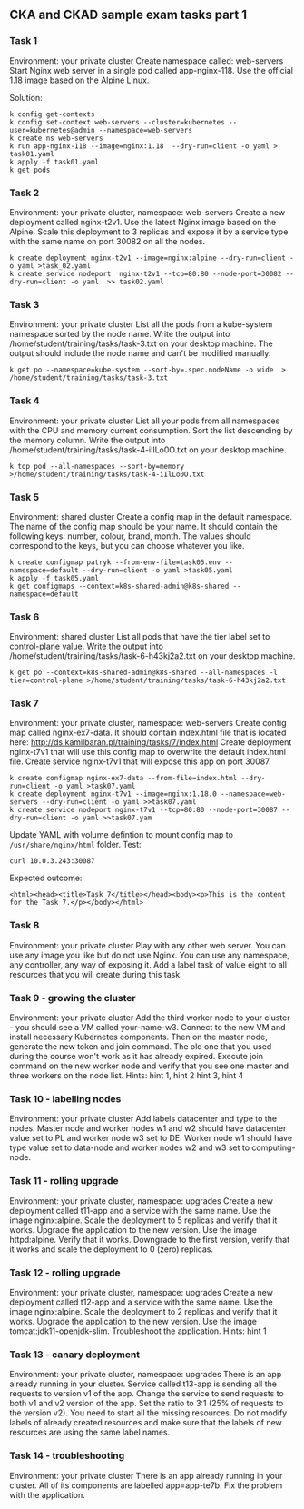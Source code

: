 ## CKA and CKAD sample exam tasks part 1

### Task 1
Environment: your private cluster
Create namespace called: web-servers
Start Nginx web server in a single pod called app-nginx-118. Use the official 1.18 image based on the Alpine Linux.

Solution:

    k config get-contexts
    k config set-context web-servers --cluster=kubernetes --user=kubernetes@admin --namespace=web-servers
    k create ns web-servers
    k run app-nginx-118 --image=nginx:1.18  --dry-run=client -o yaml > task01.yaml
    k apply -f task01.yaml
    k get pods

### Task 2
Environment: your private cluster, namespace: web-servers
Create a new deployment called nginx-t2v1. Use the latest Nginx image based on the Alpine.
Scale this deployment to 3 replicas and expose it by a service type with the same name on port 30082 on all the nodes.

    k create deployment nginx-t2v1 --image=nginx:alpine --dry-run=client -o yaml >task_02.yaml
    k create service nodeport  nginx-t2v1 --tcp=80:80 --node-port=30082 --dry-run=client -o yaml  >> task02.yaml

### Task 3
Environment: your private cluster
List all the pods from a kube-system namespace sorted by the node name.
Write the output into /home/student/training/tasks/task-3.txt on your desktop machine. The output should include the node name and can't be modified manually.

    k get po --namespace=kube-system --sort-by=.spec.nodeName -o wide  >  /home/student/training/tasks/task-3.txt

### Task 4
Environment: your private cluster
List all your pods from all namespaces with the CPU and memory current consumption. Sort the list descending by the memory column.
Write the output into /home/student/training/tasks/task-4-iIlLo0O.txt on your desktop machine.

    k top pod --all-namespaces --sort-by=memory >/home/student/training/tasks/task-4-iIlLo0O.txt

### Task 5
Environment: shared cluster
Create a config map in the default namespace.
The name of the config map should be your name.
It should contain the following keys: number, colour, brand, month. The values should correspond to the keys, but you can choose whatever you like.

    k create configmap patryk --from-env-file=task05.env --namespace=default --dry-run=client -o yaml >task05.yaml
    k apply -f task05.yaml
    k get configmaps --context=k8s-shared-admin@k8s-shared --namespace=default

### Task 6
Environment: shared cluster
List all pods that have the tier label set to control-plane value.
Write the output into /home/student/training/tasks/task-6-h43kj2a2.txt on your desktop machine.

    k get po --context=k8s-shared-admin@k8s-shared --all-namespaces -l tier=control-plane >/home/student/training/tasks/task-6-h43kj2a2.txt

### Task 7
Environment: your private cluster, namespace: web-servers
Create config map called nginx-ex7-data. It should contain index.html file that is located here: http://ds.kamilbaran.pl/training/tasks/7/index.html
Create deployment nginx-t7v1 that will use this config map to overwrite the default index.html file.
Create service nginx-t7v1 that will expose this app on port 30087.

    k create configmap nginx-ex7-data --from-file=index.html --dry-run=client -o yaml >task07.yaml
    k create deployment nginx-t7v1 --image=nginx:1.18.0 --namespace=web-servers --dry-run=client -o yaml >>task07.yaml
    k create service nodeport nginx-t7v1 --tcp=80:80 --node-port=30087 --dry-run=client -o yaml >>task07.yam

Update YAML with volume defintion to mount config map to `/usr/share/nginx/html` folder.
Test:

    curl 10.0.3.243:30087

Expected outcome:

    <html><head><title>Task 7</title></head><body><p>This is the content for the Task 7.</p></body></html>

### Task 8
Environment: your private cluster
Play with any other web server. You can use any image you like but do not use Nginx.
You can use any namespace, any controller, any way of exposing it.
Add a label task of value eight to all resources that you will create during this task.

### Task 9 - growing the cluster
Environment: your private cluster
Add the third worker node to your cluster - you should see a VM called your-name-w3.
Connect to the new VM and install necessary Kubernetes components.
Then on the master node, generate the new token and join command. The old one that you used during the course won't work as it has already expired.
Execute join command on the new worker node and verify that you see one master and three workers on the node list.
Hints: hint 1, hint 2 hint 3, hint 4

### Task 10 - labelling nodes
Environment: your private cluster
Add labels datacenter and type to the nodes.
Master node and worker nodes w1 and w2 should have datacenter value set to PL and worker node w3 set to DE.
Worker node w1 should have type value set to data-node and worker nodes w2 and w3 set to computing-node.

### Task 11 - rolling upgrade
Environment: your private cluster, namespace: upgrades
Create a new deployment called t11-app and a service with the same name. Use the image nginx:alpine.
Scale the deployment to 5 replicas and verify that it works.
Upgrade the application to the new version. Use the image httpd:alpine. Verify that it works.
Downgrade to the first version, verify that it works and scale the deployment to 0 (zero) replicas.

### Task 12 - rolling upgrade
Environment: your private cluster, namespace: upgrades
Create a new deployment called t12-app and a service with the same name. Use the image nginx:alpine.
Scale the deployment to 2 replicas and verify that it works.
Upgrade the application to the new version. Use the image tomcat:jdk11-openjdk-slim.
Troubleshoot the application.
Hints: hint 1

### Task 13 - canary deployment
Environment: your private cluster, namespace: upgrades
There is an app already running in your cluster. Service called t13-app is sending all the requests to version v1 of the app.
Change the service to send requests to both v1 and v2 version of the app. Set the ratio to 3:1 (25% of requests to the version v2).
You need to start all the missing resources. Do not modify labels of already created resources and make sure that the labels of new resources are using the same label names.

### Task 14 - troubleshooting
Environment: your private cluster
There is an app already running in your cluster. All of its components are labelled app=app-te7b.
Fix the problem with the application.
